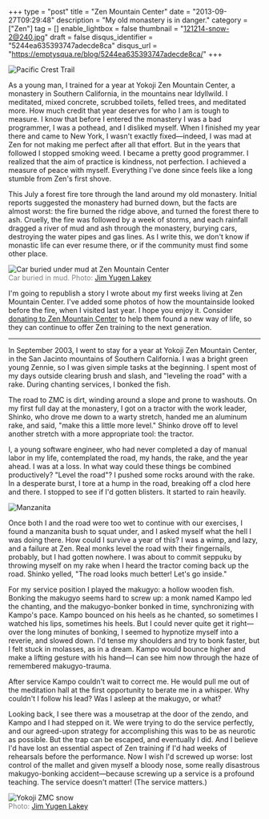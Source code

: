 +++
type = "post"
title = "Zen Mountain Center"
date = "2013-09-27T09:29:48"
description = "My old monastery is in danger."
category = ["Zen"]
tag = []
enable_lightbox = false
thumbnail = "121214-snow-2@240.jpg"
draft = false
disqus_identifier = "5244ea635393747adecde8ca"
disqus_url = "https://emptysqua.re/blog/5244ea635393747adecde8ca/"
+++

<p><img style="display:block; margin-left:auto; margin-right:auto;" src="pacific-crest-trail.jpg" alt="Pacific Crest Trail" title="pacific-crest-trail.jpg" border="0"   /></p>
<p>As a young man, I trained for a year at Yokoji Zen Mountain Center, a monastery in Southern California, in the mountains near Idyllwild. I meditated, mixed concrete, scrubbed toilets, felled trees, and meditated more. How much credit that year deserves for who I am is tough to measure. I know that before I entered the monastery I was a bad programmer, I was a pothead, and I disliked myself. When I finished my year there and came to New York, I wasn't exactly fixed&mdash;indeed, I was mad at Zen for not making me perfect after all that effort. But in the years that followed I stopped smoking weed. I became a pretty good programmer. I realized that the aim of practice is kindness, not perfection. I achieved a measure of peace with myself. Everything I've done since feels like a long stumble from Zen's first shove.</p>
<p>This July a forest fire tore through the land around my old monastery. Initial reports suggested the monastery had burned down, but the facts are almost worst: the fire burned the ridge above, and turned the forest there to ash. Cruelly, the fire was followed by a week of storms, and each rainfall dragged a river of mud and ash through the monastery, burying cars, destroying the water pipes and gas lines. As I write this, we don't know if monastic life can ever resume there, or if the community must find some other place.</p>
<p><img style="display:block; margin-left:auto; margin-right:auto;" src="130906-post-flood-5.jpg" alt="Car buried under mud at Zen Mountain Center" title="Car buried under mud at Zen Mountain Center" />
<span style="color:gray">Car buried in mud. Photo: <a href="http://zmc.org/blog/authors#Yugen">Jim Yugen Lakey</a></span></p>
<p>I'm going to republish a story I wrote about my first weeks living at Zen Mountain Center. I've added some photos of how the mountainside looked before the fire, when I visited last year. I hope you enjoy it. Consider <a href="http://zmc.org/donate">donating to Zen Mountain Center</a> to help them found a new way of life, so they can continue to offer Zen training to the next generation.</p>
<hr />
<p>In September 2003, I went to stay for a year at Yokoji Zen Mountain Center, in the San Jacinto mountains of Southern California. I was a bright green young Zennie, so I was given simple tasks at the beginning. I spent most of my days outside clearing brush and slash, and "leveling the road" with a rake. During chanting services, I bonked the fish.</p>
<p>The road to ZMC is dirt, winding around a slope and prone to washouts. On my first full day at the monastery, I got on a tractor with the work leader, Shinko, who drove me down to a warty stretch, handed me an aluminum rake, and said, "make this a little more level." Shinko drove off to level another stretch with a more appropriate tool: the tractor.</p>
<p>I, a young software engineer, who had never completed a day of manual labor in my life, contemplated the road, my hands, the rake, and the year ahead. I was at a loss. In what way could these things be combined productively? "Level the road"? I pushed some rocks around with the rake. In a desperate burst, I tore at a hump in the road, breaking off a clod here and there. I stopped to see if I'd gotten blisters. It started to rain heavily.</p>
<p><img style="display:block; margin-left:auto; margin-right:auto;" src="manzanita.jpg" alt="Manzanita" title="manzanita.jpg" border="0"   /></p>
<p>Once both I and the road were too wet to continue with our exercises, I found a manzanita bush to squat under, and I asked myself what the hell I was doing there. How could I survive a year of this? I was a wimp, and lazy, and a failure at Zen. Real monks level the road with their fingernails, probably, but I had gotten nowhere. I was about to commit seppuku by throwing myself on my rake when I heard the tractor coming back up the road. Shinko yelled, "The road looks much better! Let's go inside."</p>
<p>For my service position I played the makugyo: a hollow wooden fish. Bonking the makugyo seems hard to screw up: a monk named Kampo led the chanting, and the makugyo-bonker bonked in time, synchronizing with Kampo's pace. Kampo bounced on his heels as he chanted, so sometimes I watched his lips, sometimes his heels. But I could never quite get it right&mdash;over the long minutes of bonking, I seemed to hypnotize myself into a reverie, and slowed down. I'd tense my shoulders and try to bonk faster, but I felt stuck in molasses, as in a dream. Kampo would bounce higher and make a lifting gesture with his hand&mdash;I can see him now through the haze of remembered makugyo-trauma.</p>
<p>After service Kampo couldn't wait to correct me. He would pull me out of the meditation hall at the first opportunity to berate me in a whisper. Why couldn't I follow his lead? Was I asleep at the makugyo, or what?</p>
<p>Looking back, I see there was a mousetrap at the door of the zendo, and Kampo and I had stepped on it. We were trying to do the service perfectly, and our agreed-upon strategy for accomplishing this was to be as neurotic as possible. But the trap can be escaped, and eventually I did. And I believe I'd have lost an essential aspect of Zen training if I'd had weeks of rehearsals before the performance. Now I wish I'd screwed up worse: lost control of the mallet and given myself a bloody nose, some really disastrous makugyo-bonking accident&mdash;because screwing up a service is a profound teaching. The service doesn't matter! (The service matters.)</p>
<p><img style="display:block; margin-left:auto; margin-right:auto;" src="121214-snow-2.jpg" alt="Yokoji ZMC snow" title="Yokoji ZMC snow" />
<span style="color:gray">Photo: <a href="http://zmc.org/blog/authors#Yugen">Jim Yugen Lakey</a></span></p>
